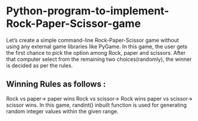 # Python-program-to-implement-Rock-Paper-Scissor-game
Let’s create a simple command-line Rock-Paper-Scissor game without using any external game libraries like PyGame.
In this game, the user gets the first chance to pick the option among Rock, paper and scissors. After that computer select from the remaining two choices(randomly), the winner is decided as per the rules.

## Winning Rules as follows :

Rock vs paper-> paper wins
Rock vs scissor-> Rock wins
paper vs scissor-> scissor wins.
In this game, randint() inbuilt function is used for generating random integer values within the given range.
